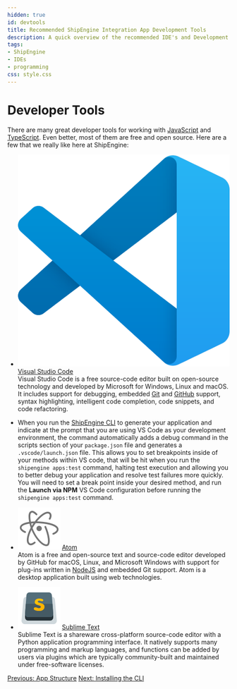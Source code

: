 ```yaml
---
hidden: true
id: devtools
title: Recommended ShipEngine Integration App Development Tools
description: A quick overview of the recommended IDE's and Development tools that are available for your app development.
tags:
- ShipEngine
- IDEs
- programming
css: style.css
---
```


Developer Tools
=================
There are many great developer tools for working with [JavaScript](https://developer.mozilla.org/en-US/docs/Web/JavaScript) and [TypeScript](https://www.typescriptlang.org/). Even better, most of them are free and open source. Here are a few that we really like here at ShipEngine:

<div class="tool-list">

- [![VSCode](vscode.svg)](https://code.visualstudio.com/) <a href="https://code.visualstudio.com/" class="list-title">Visual Studio Code</a><br>
Visual Studio Code is a free source-code editor built on open-source technology and developed by Microsoft for Windows, Linux and macOS. It includes support for debugging, embedded [Git](https://git-scm.com/_) and [GitHub](https://github.com/) support, syntax highlighting, intelligent code completion, code snippets, and code refactoring.

- When you run the [ShipEngine CLI](./../cli.md) to generate your application and indicate at the prompt that you are using VS Code as your development environment, the command automatically adds a debug command in the scripts section of your `package.json` file and generates
a `.vscode/launch.json` file. This allows you to set breakpoints inside of your methods within VS code, that will be hit when you run the `shipengine apps:test` command, halting test execution and allowing you to
better debug your application and resolve test failures more quickly. You will need to set a break point inside your desired method, and run the **Launch via NPM** VS Code configuration before running the `shipengine apps:test` command.

- [![Atom](atom.svg)](https://atom.io/) <a href="https://atom.io" class="list-title">Atom</a><br>
Atom is a free and open-source text and source-code editor developed by GitHub for macOS, Linux, and Microsoft Windows with support for plug-ins written in [NodeJS](https://nodejs.org/) and embedded Git support. Atom is a desktop application built using web technologies.


- [![Sublime Text](sublime-text.svg)](https://www.sublimetext.com/) <a href="https://www.sublimetext.com/" class="list-title">Sublime Text</a><br>
Sublime Text is a shareware cross-platform source-code editor with a Python application programming interface.
It natively supports many programming and markup languages, and functions can be added by users via plugins which are typically community-built and maintained under free-software licenses.
</div>

<div class="previous-next-nav">
  <a class="button button-small button-secondary" href="./../structure.md">Previous: App Structure</a>
  <a class="button button-small button-secondary" href="./../cli.md">Next: Installing the CLI</a>
</div>
